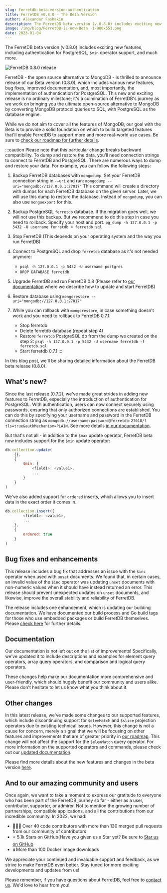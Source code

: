 ```yaml
---
slug: ferretdb-beta-version-authentication
title: FerretDB v0.8.0 - The Beta Version
author: Alexander Fashakin
description: The FerretDB beta version (v.0.8.0) includes exciting new features, including authentication for PostgreSQL, `$min` operator support, and much more.
image: /img/blog/FerretDB-is-now-Beta.-1-980x551.png
date: 2023-01-04
---
```


The FerretDB beta version (v.0.8.0) includes exciting new features, including authentication for PostgreSQL, `$min` operator support, and much more.

![FerretDB 0.8.0 release](/img/blog/FerretDB-is-now-Beta.-1-980x551.png)

<!--truncate-->

FerretDB - the open source alternative to MongoDB - is thrilled to announce release of our Beta version (0.8.0), which includes various new features, bug fixes, improved documentation, and, most importantly, the implementation of authentication for PostgreSQL.
This new and exciting release is no ordinary milestone; it's a culmination of FerretDB's journey as we work on bringing you the ultimate open-source alternative to MongoDB by converting MongoDB protocol queries to SQL, with PostgreSQL as the database engine.

While we do not aim to cover all the features of MongoDB, our goal with the Beta is to provide a solid foundation on which to build targeted features that'll enable FerretDB to support more and more real-world use cases.
Be sure to [check our roadmap for further details](https://github.com/orgs/FerretDB/projects/2).

:::caution
Please note that this particular change breaks backward compatibility.
To dump and restore the data, you’ll need connection strings to connect to FerretDB and PostgreSQL.
There are numerous ways to dump and restore your data.
For example, you can follow the following steps:

1. Backup FerretDB databases with `mongodump`.
   Set your FerretDB connection string in `-—uri` and run:
   `mongodump --uri="mongodb://127.0.0.1:27017"`
   This command will create a directory with dumps for each FerretDB database on the given server.
   Later, we will use this dump to restore the database.
   Instead of `mongodump`, you can also use `mongoexport` for this.

2. Backup PostgreSQL `ferretdb` database.
   If the migration goes well, we will not use this backup.
   But we recommend to do this step in case you need to rollback.
   Specify your host and port.
   `pg_dump -h 127.0.0.1 -p 5432 -U username ferretdb > ferretdb.sql`

3. Stop FerretDB (This depends on your operating system and the way you run FerretDB)

4. Connect to PostgreSQL and drop `ferretdb` database as it's not needed anymore:

   - `psql -h 127.0.0.1 -p 5432 -U username postgres`
   - `DROP DATABASE ferretdb`

5. Upgrade FerretDB and run FerretDB 0.8 (Please refer to [our documentation](https://docs.ferretdb.io/category/quickstart/) where we describe how to update and start FerretDB)

6. Restore database using `mongorestore --uri="mongodb://127.0.0.1:27017"`

7. While you can rollback with `mongorestore`, in case something doesn't work and you need to rollback to FerretDB 0.7.1:
   - Stop ferretdb
   - Delete ferretdb database (repeat step 4)
   - Restore `ferretdb` PostgreSQL db from the dump we created on the step 2: `psql -h 127.0.0.1 -p 5432 -U username ferretdb -f ferretdb.sql`
   - Start ferretdb 0.7.1
     :::

In this blog post, we'll be sharing detailed information about the FerretDB beta release (0.8.0).

## What's new?

Since the last release (0.7.2), we've made great strides in adding new features to FerretDB, especially the introduction of authentication for PostgreSQL.
With authentication, users can now connect securely using passwords, ensuring that only authorized connections are established.
You can do this by specifying your username and password in the FerretDB connection string as `mongodb://username:password@ferretdb:27018/?tls=true&authMechanism=PLAIN`.
See more details [in our documentation](https://docs.ferretdb.io/security/#authentication).

But that's not all - in addition to the `$max` update operator, FerretDB beta now includes support for the `$min` update operator:

```js
db.collection.update(
    {},
    {
        $min: {
            <field1>: <value1>,
            ...
        }
    }
)
```

We've also added support for `ordered` inserts, which allows you to insert data in the exact order it comes in.

```js
db.collection.insert({
        <field1>: <value1>,
        ...
    },
    {
        ordered: true
    }
)
```

## Bug fixes and enhancements

This release includes a bug fix that addresses an issue with the `$inc` operator when used with `unset` documents.
We found that, in certain cases, an invalid value of the `$inc` operator was updating `unset` documents with non-numeric values when it should have instead returned an error.
This release should prevent unexpected updates on `unset` documents, and likewise, improve the overall stability and reliability of FerretDB.

The release includes one enhancement, which is updating our building documentation.
We have documented our build process and Go build tags for those who use embedded packages or build FerretDB themselves.
Please [check here](https://github.com/FerretDB/FerretDB/blob/main/README.md#building-and-packaging) for further details.

## Documentation

Our documentation is not left out on the list of improvements!
Specifically, we've updated it to include descriptions and examples for element query operators, array query operators, and comparison and logical query operators.

These changes help make our documentation more comprehensive and user-friendly, which should hugely benefit our community and users alike.
Please don't hesitate to let us know what you think about it.

## Other changes

In this latest release, we've made some changes to our supported features, which include discontinuing support for `$elemMatch` and `$slice` projection operators due to existing technical issues.
However, this change is not a cause for concern, merely a signal that we will be focusing on other features and improvements that are of greater priority in [our roadmap](https://github.com/orgs/FerretDB/projects/2).
This change will not affect the support for the `$elemMatch` query operator.
For more information on the supported operators and commands, please check out our [updated documentation](https://docs.ferretdb.io/reference/supported_commands/).

Please find more details about the new features and changes in the beta version [here](https://github.com/FerretDB/FerretDB/releases/tag/v0.8.0).

## And to our amazing community and users

Once again, we want to take a moment to express our gratitude to everyone who has been part of the FerretDB journey so far - either as a user, contributor, supporter, or admirer.
Not to mention the growing number of partnerships, compatible applications, and all the contributions from our incredible community.
In 2022, we had:

- 👨🏻‍💻 Over 40 code contributors with more than 130 merged pull requests from our community of contributors
- ⭐️ 5.1k Stars on GitHub(Have you given us a Star yet? Be sure to [Star us on GitHub](https://github.com/FerretDB/FerretDB)
- ⏫ More than 100 Docker image downloads

We appreciate your continued and invaluable support and feedback, as we strive to make FerretDB even better.
Stay tuned for more exciting developments and updates from us!

Please remember, if you have questions about FerretDB, feel free to [contact us](https://docs.ferretdb.io/#community).
We'd love to hear from you!
